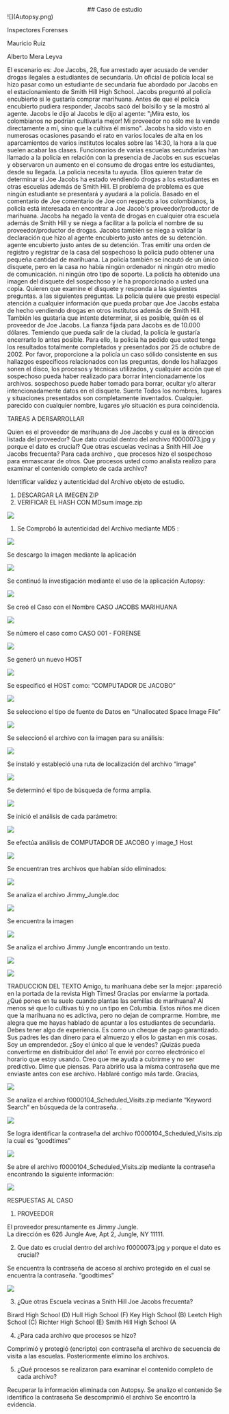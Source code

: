 <center>## Caso de estudio</center>
![](Autopsy.png)

Inspectores Forenses

Mauricio Ruiz

Alberto Mera Leyva

El escenario es: Joe Jacobs, 28, fue arrestado ayer acusado de vender drogas ilegales a estudiantes de secundaria. Un oficial de policía local se hizo pasar como un estudiante de secundaria fue abordado por Jacobs en el estacionamiento de Smith Hill High School. Jacobs preguntó al policía encubierto si le gustaría comprar marihuana. Antes de que el policía encubierto pudiera responder, Jacobs sacó del bolsillo y se la mostró al agente.  Jacobs le dijo al Jacobs le dijo al agente: "¡Mira esto, los colombianos no podrían cultivarla mejor! Mi proveedor no sólo me la vende directamente a mí, sino que la cultiva él mismo". 
Jacobs ha sido visto en numerosas ocasiones pasando el rato en varios locales de alta en los aparcamientos de varios institutos locales sobre las 14:30, la hora a la que suelen acabar las clases. Funcionarios de varias escuelas secundarias han llamado a la policía en relación con la presencia de Jacobs en sus escuelas y observaron un aumento en el consumo de drogas entre los estudiantes, desde su llegada.
La policía necesita tu ayuda. Ellos quieren tratar de determinar si Joe Jacobs ha estado vendiendo drogas a los estudiantes en otras escuelas además de Smith Hill. El problema de problema es que ningún estudiante se presentará y ayudará a la policía. Basado en el comentario de Joe comentario de Joe con respecto a los colombianos, la policía está interesada en encontrar a Joe Jacob's proveedor/productor de marihuana. 
Jacobs ha negado la venta de drogas en cualquier otra escuela además de Smith Hill y se niega a facilitar a la policía el nombre de su proveedor/productor de drogas. Jacobs también se niega a validar la declaración que hizo al agente encubierto justo antes de su detención. agente encubierto justo antes de su detención. Tras emitir una orden de registro y registrar de la casa del sospechoso la policía pudo obtener una pequeña cantidad de marihuana. La policía también se incautó de un único disquete, pero en la casa no había ningún ordenador ni ningún otro medio de comunicación. ni ningún otro tipo de soporte. 
La policía ha obtenido una imagen del disquete del sospechoso y le ha proporcionado a usted una copia. Quieren que examine el disquete y responda a las siguientes preguntas. a las siguientes preguntas. La policía quiere que preste especial atención a cualquier información que pueda probar que Joe Jacobs estaba de hecho vendiendo drogas en otros institutos además de Smith Hill.  También les gustaría que intente determinar, si es posible, quién es el proveedor de Joe Jacobs.
La fianza fijada para Jacobs es de 10.000 dólares. Temiendo que pueda salir de la ciudad, la policía le gustaría encerrarlo lo antes posible. Para ello, la policía ha pedido que usted tenga los resultados totalmente completados y presentados por 25 de octubre de 2002. Por favor, proporcione a la policía un caso sólido consistente en sus hallazgos específicos relacionados con las preguntas, donde los hallazgos sonen el disco, los procesos y técnicas utilizados, y cualquier acción que el sospechoso pueda haber realizado para borrar intencionadamente los archivos. sospechoso puede haber tomado para borrar, ocultar y/o alterar intencionadamente datos en el disquete. Suerte
Todos los nombres, lugares y situaciones presentados son completamente inventados. Cualquier.
parecido con cualquier nombre, lugares y/o situación es pura coincidencia.



TAREAS A DERSARROLLAR

Quien es el proveedor de marihuana de Joe Jacobs y cual es la direccion listada del proveedor?
Que dato crucial dentro del archivo f0000073.jpg y porque el dato es crucial?
Que otras escuelas vecinas a Snith  Hill Joe Jacobs frecuenta?
Para cada archivo , que procesos hizo el sospechoso para enmascarar de otros.
Que procesos usted como analista realizo para examinar el contenido completo de cada archivo?



















Identificar validez y autenticidad del Archivo objeto de estudio.

1.	DESCARGAR LA IMEGEN ZIP
2.	VERIFICAR EL HASH CON MDsum image.zip

![](Imagen1.png)
 

1.	Se Comprobó la autenticidad del Archivo mediante MD5 :  
 
![](Imagen2.png)

Se descargo la imagen mediante la aplicación 

![](Imagen3.png)
 
Se continuó  la investigación mediante el uso de la  aplicación Autopsy:
 
![](Imagen4.png)

Se creó el Caso con el Nombre CASO JACOBS MARIHUANA
 
![](Imagen5.png)









Se número el caso como CASO 001 - FORENSE
 
![](Imagen6.png)

Se generó un nuevo HOST 
 
![](Imagen7.png)



Se especificó el HOST como: “COMPUTADOR DE JACOBO”

 ![](Imagen8.png)

Se selecciono el tipo de fuente de Datos en “Unallocated Space Image File”
 
![](Imagen9.png)

Se seleccionó el archivo con la imagen para su análisis:
 
![](Imagen10.png)

Se instaló y estableció una ruta de localización del archivo “image”
 
![](Imagen11.png)

Se determinó el tipo de búsqueda de forma amplia. 

 ![](Imagen12.png)


Se inició el análisis de cada parámetro:
 
![](Imagen13.png)

Se efectúa análisis de COMPUTADOR DE JACOBO y image_1 Host
 
![](Imagen14.png)

Se encuentran tres archivos que habían sido eliminados:

![](Imagen15.png)
 
Se analiza el archivo Jimmy_Jungle.doc
 
![](Imagen16.png)

Se encuentra la imagen 

![](Imagen17.png)


Se analiza el archivo Jimmy Jungle encontrando un texto.
 
![](Imagen18.png)

 ![](Imagen19.png)

TRADUCCION DEL TEXTO
Amigo, tu marihuana debe ser la mejor: ¡apareció en la portada de la revista High Times! Gracias por enviarme la portada. ¿Qué pones en tu suelo cuando plantas las semillas de marihuana? Al menos sé que lo cultivas tú y no un tipo en Columbia.
Estos niños me dicen que la marihuana no es adictiva, pero no dejan de comprarme. Hombre, me alegra que me hayas hablado de apuntar a los estudiantes de secundaria. Debes tener algo de experiencia. Es como un cheque de pago garantizado. Sus padres les dan dinero para el almuerzo y ellos lo gastan en mis cosas. Soy un emprendedor. ¿Soy el único al que le vendes? ¡Quizás pueda convertirme en distribuidor del año!
Te envié por correo electrónico el horario que estoy usando. Creo que me ayuda a cubrirme y no ser predictivo. Dime que piensas. Para abrirlo usa la misma contraseña que me enviaste antes con ese archivo. Hablaré contigo más tarde.
Gracias,

 ![](Imagen20.png)

Se analiza el archivo f0000104_Scheduled_Visits.zip mediante “Keyword Search” en búsqueda de la contraseña.
. 

![](Imagen21.png)



Se logra identificar la contraseña del archivo f0000104_Scheduled_Visits.zip la cual es “goodtimes”
 
![](Imagen22.png)

Se abre el archivo f0000104_Scheduled_Visits.zip mediante la contraseña encontrando la siguiente información:

 
![](Imagen23.png)







RESPUESTAS AL CASO

1.	PROVEEDOR 

El proveedor presuntamente es Jimmy Jungle.     
La dirección es 626 Jungle Ave, Apt 2, Jungle, NY 11111.

2.	Que dato es crucial dentro del  archivo f0000073.jpg  y porque el dato es crucial?


Se encuentra la contraseña de acceso al archivo protegido en el cual se encuentra la contraseña.    “goodtimes”


![](Imagen24.png)
 

3.	¿Que otras Escuela vecinas a Snith Hill Joe Jacobs frecuenta?

Birard High School (D)
Hull High School (F)
Key High School (B)
Leetch High School (C) 
Richter High School (E)
Smith Hill High School (A

4.	¿Para cada archivo que procesos se hizo?

Comprimió y protegió (encripto) con contraseña el archivo de secuencia de visita a las escuelas. Posteriormente elimino los archivos.

5.	¿Qué procesos se realizaron para examinar el contenido completo de cada archivo?

Recuperar la información eliminada con Autopsy.
Se analizo el contenido
Se identifico la contraseña 
Se descomprimió el archivo
Se encontró la evidencia.
















